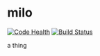 milo
====

[![Code Health](https://landscape.io/github/thefinn93/milo/master/landscape.png)](https://landscape.io/github/thefinn93/milo/master) [![Build Status](https://travis-ci.org/thefinn93/milo.svg)](https://travis-ci.org/thefinn93/milo)

a thing
